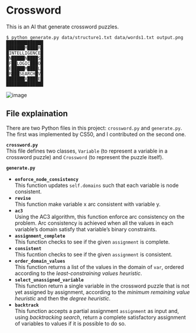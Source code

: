 # Crossword
This is an AI that generate crossword puzzles.  
```
$ python generate.py data/structure1.txt data/words1.txt output.png
██████████████
███████M████R█
█INTELLIGENCE█
█N█████N████S█
█F██LOGIC███O█
█E█████M████L█
█R███SEARCH█V█
███████X████E█
██████████████
```  
![image](https://github.com/KingJJ676/Projects_for_CS50AI/assets/130853046/5820b98c-e3a2-4582-ae57-26acb5e874f1)
  
## File explaination  
There are two Python files in this project: ```crossword.py``` and ```generate.py```. The first was implemented by CS50, and I contributed on the second one.  
  
**```crossword.py```**  
This file defines two classes, ```Variable``` (to represent a variable in a crossword puzzle) and ```Crossword``` (to represent the puzzle itself).  
  
 **```generate.py```**
- **```enforce_node_consistency```**  
   This function updates ```self.domains``` such that each variable is node consistent.  
- **```revise```**  
  This function make variable x arc consistent with variable y.  
- **```ac3```**  
  Using the AC3 algorithm, this function enforce arc consistency on the problem. Arc consistency is achieved when all the values in each variable’s domain satisfy that variable’s binary constraints.  
- **```assignment_complete```**  
  This function checks to see if the given ```assignment``` is complete.  
- **```consistent```**  
  This fucntion checks to see if the given ```assignment``` is consistent.  
- **```order_domain_values```**  
  This function returns a list of the values in the domain of ```var```, ordered according to the *least-constraining values heuristic*.
- **```select_unassigned_variable```**  
  This function return a single variable in the crossword puzzle that is not yet assigned by assignment, according to the *minimum remaining value heuristic* and then the *degree heuristic*.
- **```backtrack```**  
  This function accepts a partial assignment ```assignment``` as input and, using *backtracking search*, return a complete satisfactory assignment of variables to values if it is possible to do so.
  
